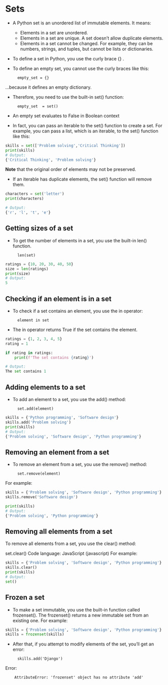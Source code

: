 # Sets

- A Python set is an unordered list of immutable elements. It means:
    - Elements in a set are unordered.
    - Elements in a set are unique. A set doesn’t allow duplicate elements.
    - Elements in a set cannot be changed. For example, they can be numbers, strings, and tuples, but cannot be lists or dictionaries.
- To define a set in Python, you use the curly brace {} .


- To define an empty set, you cannot use the curly braces like this:

        empty_set = {}
…because it defines an empty dictionary.

- Therefore, you need to use the built-in set() function:

        empty_set  = set()


- An empty set evaluates to False in Boolean context

- In fact, you can pass an iterable to the set() function to create a set. For example, you can pass a list, which is an iterable, to the set() function like this:
```py
skills = set(['Problem solving','Critical Thinking'])
print(skills)
# Output:
{'Critical Thinking', 'Problem solving'}
```

**Note** that the original order of elements may not be preserved.

- If an iterable has duplicate elements, the set() function will remove them.

```py
characters = set('letter')
print(characters)

# Output:
{'r', 'l', 't', 'e'}
```

## Getting sizes of a set
- To get the number of elements in a set, you use the built-in len() function.

        len(set)

```py
ratings = {10, 20, 30, 40, 50}
size = len(ratings)
print(size)    
# Output:
5
```
## Checking if an element is in a set
- To check if a set contains an element, you use the in operator:

        element in set

- The in operator returns True if the set contains the element.

```py
ratings = {1, 2, 3, 4, 5}
rating = 1

if rating in ratings:
    print(f'The set contains {rating}')

# Output:
The set contains 1
```

## Adding elements to a set

- To add an element to a set, you use the add() method:

        set.add(element)

```py
skills = {'Python programming', 'Software design'}
skills.add('Problem solving')
print(skills)
# Output:
{'Problem solving', 'Software design', 'Python programming'}
```

## Removing an element from a set
- To remove an element from a set, you use the remove() method:

        set.remove(element)
For example:
```py
skills = {'Problem solving', 'Software design', 'Python programming'}
skills.remove('Software design')

print(skills)
# Output:
{'Problem solving', 'Python programming'}
```

## Removing all elements from a set
To remove all elements from a set, you use the clear() method:

set.clear()
Code language: JavaScript (javascript)
For example:
```py
skills = {'Problem solving', 'Software design', 'Python programming'}
skills.clear()
print(skills)
# Output:
set()
```

## Frozen a set
- To make a set immutable, you use the built-in function called frozenset(). The frozenset() returns a new immutable set from an existing one. For example:

```py
skills = {'Problem solving', 'Software design', 'Python programming'}
skills = frozenset(skills)
```
- After that, if you attempt to modify elements of the set, you’ll get an error:

        skills.add('Django')
Error:
        
        AttributeError: 'frozenset' object has no attribute 'add'

